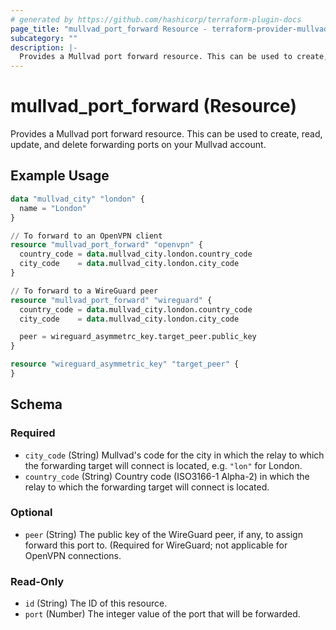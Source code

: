 ```yaml
---
# generated by https://github.com/hashicorp/terraform-plugin-docs
page_title: "mullvad_port_forward Resource - terraform-provider-mullvad"
subcategory: ""
description: |-
  Provides a Mullvad port forward resource. This can be used to create, read, update, and delete forwarding ports on your Mullvad account.
---
```


# mullvad_port_forward (Resource)

Provides a Mullvad port forward resource. This can be used to create, read, update, and delete forwarding ports on your Mullvad account.

## Example Usage

```terraform
data "mullvad_city" "london" {
  name = "London"
}

// To forward to an OpenVPN client
resource "mullvad_port_forward" "openvpn" {
  country_code = data.mullvad_city.london.country_code
  city_code    = data.mullvad_city.london.city_code
}

// To forward to a WireGuard peer
resource "mullvad_port_forward" "wireguard" {
  country_code = data.mullvad_city.london.country_code
  city_code    = data.mullvad_city.london.city_code

  peer = wireguard_asymmetrc_key.target_peer.public_key
}

resource "wireguard_asymmetric_key" "target_peer" {
}
```

<!-- schema generated by tfplugindocs -->
## Schema

### Required

- `city_code` (String) Mullvad's code for the city in which the relay to which the forwarding target will connect is located, e.g. `"lon"` for London.
- `country_code` (String) Country code (ISO3166-1 Alpha-2) in which the relay to which the forwarding target will connect is located.

### Optional

- `peer` (String) The public key of the WireGuard peer, if any, to assign forward this port to. (Required for WireGuard; not applicable for OpenVPN connections.

### Read-Only

- `id` (String) The ID of this resource.
- `port` (Number) The integer value of the port that will be forwarded.
